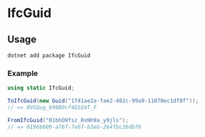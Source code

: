 # IfcGuid

## Usage

    dotnet add package IfcGuid

### Example

```cs
using static IfcGuid;

ToIfcGuid(new Guid("1f41ae2a-fae2-482c-99a9-11070ec1df8f"));
// => 0VGQug_k98B9cf4GSEmT_F

FromIfcGuid("01bhO9fsz_RxNh9a_y9jls");
// => 0196b609-a76f-7e6f-b5eb-264fbc26dbf6
```
